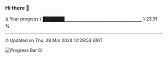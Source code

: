 ### Hi there 👋

⏳ Year progress { ███████▁▁▁▁▁▁▁▁▁▁▁▁▁▁▁▁▁▁▁▁▁▁▁ } 23.91 %

---

⏰ Updated on Thu, 28 Mar 2024 12:29:53 GMT

![Progress Bar CI](https://github.com/liununu/liununu/workflows/Progress%20Bar%20CI/badge.svg)
